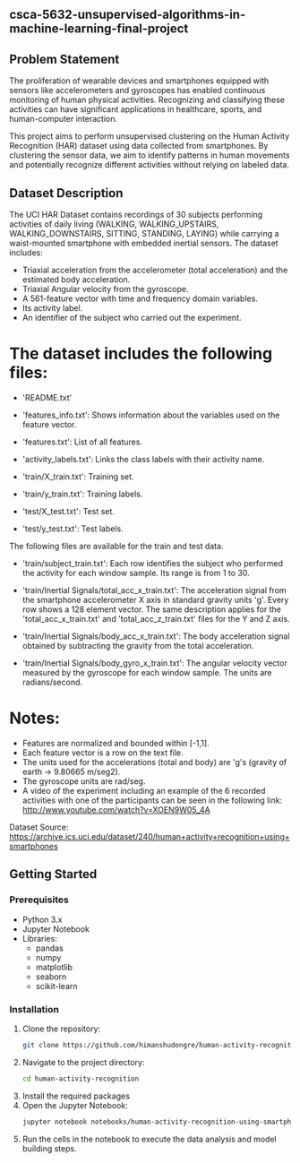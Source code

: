 ## csca-5632-unsupervised-algorithms-in-machine-learning-final-project
## Problem Statement

The proliferation of wearable devices and smartphones equipped with sensors like accelerometers and gyroscopes has enabled continuous monitoring of human physical activities.
Recognizing and classifying these activities can have significant applications in healthcare, sports, and human-computer interaction.

This project aims to perform unsupervised clustering on the Human Activity Recognition (HAR) dataset using data collected from smartphones. By clustering the sensor data, we aim to identify patterns in human movements and potentially recognize different activities without relying on labeled data.
## Dataset Description

The UCI HAR Dataset contains recordings of 30 subjects performing activities of daily living (WALKING, WALKING_UPSTAIRS, WALKING_DOWNSTAIRS, SITTING, STANDING, LAYING) while carrying a waist-mounted smartphone with embedded inertial sensors. The dataset includes:

* Triaxial acceleration from the accelerometer (total acceleration) and the estimated body acceleration.
* Triaxial Angular velocity from the gyroscope.
* A 561-feature vector with time and frequency domain variables.
* Its activity label. 
* An identifier of the subject who carried out the experiment.

The dataset includes the following files:
=========================================

- 'README.txt'

- 'features_info.txt': Shows information about the variables used on the feature vector.

- 'features.txt': List of all features.

- 'activity_labels.txt': Links the class labels with their activity name.

- 'train/X_train.txt': Training set.

- 'train/y_train.txt': Training labels.

- 'test/X_test.txt': Test set.

- 'test/y_test.txt': Test labels.

The following files are available for the train and test data. 

- 'train/subject_train.txt': Each row identifies the subject who performed the activity for each window sample. Its range is from 1 to 30. 

- 'train/Inertial Signals/total_acc_x_train.txt': The acceleration signal from the smartphone accelerometer X axis in standard gravity units 'g'. Every row shows a 128 element vector. The same description applies for the 'total_acc_x_train.txt' and 'total_acc_z_train.txt' files for the Y and Z axis. 

- 'train/Inertial Signals/body_acc_x_train.txt': The body acceleration signal obtained by subtracting the gravity from the total acceleration. 

- 'train/Inertial Signals/body_gyro_x_train.txt': The angular velocity vector measured by the gyroscope for each window sample. The units are radians/second. 

Notes: 
======
- Features are normalized and bounded within [-1,1].
- Each feature vector is a row on the text file.
- The units used for the accelerations (total and body) are 'g's (gravity of earth -> 9.80665 m/seg2).
- The gyroscope units are rad/seg.
- A video of the experiment including an example of the 6 recorded activities with one of the participants can be seen in the following link: http://www.youtube.com/watch?v=XOEN9W05_4A

Dataset Source: https://archive.ics.uci.edu/dataset/240/human+activity+recognition+using+smartphones

## Getting Started

### Prerequisites

- Python 3.x
- Jupyter Notebook
- Libraries:
  - pandas
  - numpy
  - matplotlib
  - seaborn
  - scikit-learn

### Installation

1. Clone the repository:
   ```bash
   git clone https://github.com/himanshudongre/human-activity-recognition.git
2. Navigate to the project directory:
   ```bash
   cd human-activity-recognition
3. Install the required packages
4. Open the Jupyter Notebook:
   ```bash
   jupyter notebook notebooks/human-activity-recognition-using-smartphones.ipynb
5. Run the cells in the notebook to execute the data analysis and model building steps.
